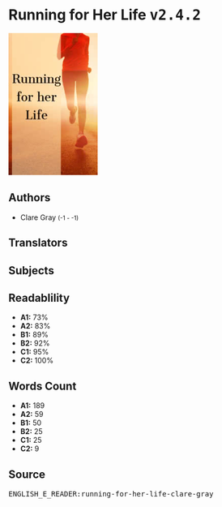 # Running for Her Life <kbd>v2.4.2</kbd>

![](./cover.medium.jpg "")

## Authors


 - Clare Gray <small>(-1 - -1)</small>

## Translators



## Subjects



## Readablility


 - **A1:** 73%
 - **A2:** 83%
 - **B1:** 89%
 - **B2:** 92%
 - **C1:** 95%
 - **C2:** 100%

## Words Count


 - **A1:** 189
 - **A2:** 59
 - **B1:** 50
 - **B2:** 25
 - **C1:** 25
 - **C2:** 9

## Source


<kbd>ENGLISH_E_READER:running-for-her-life-clare-gray</kbd>
